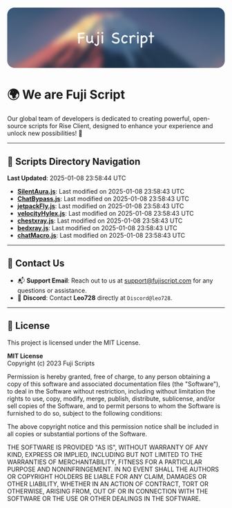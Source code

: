 ![Banner](.github/b.webp)

# 🌍 **We are Fuji Script**

Our global team of developers is dedicated to creating powerful, open-source scripts for Rise Client, designed to enhance your experience and unlock new possibilities! 🌟

---
<!-- SCRIPTS_NAVIGATION_START -->
## 📂 **Scripts Directory Navigation**

**Last Updated**: 2025-01-08 23:58:44 UTC

- **[SilentAura.js](scripts/SilentAura.js)**: Last modified on 2025-01-08 23:58:43 UTC
- **[ChatBypass.js](scripts/ChatBypass.js)**: Last modified on 2025-01-08 23:58:43 UTC
- **[jetpackFly.js](scripts/jetpackFly.js)**: Last modified on 2025-01-08 23:58:43 UTC
- **[velocityHylex.js](scripts/velocityHylex.js)**: Last modified on 2025-01-08 23:58:43 UTC
- **[chestxray.js](scripts/chestxray.js)**: Last modified on 2025-01-08 23:58:43 UTC
- **[bedxray.js](scripts/bedxray.js)**: Last modified on 2025-01-08 23:58:43 UTC
- **[chatMacro.js](scripts/chatMacro.js)**: Last modified on 2025-01-08 23:58:43 UTC

<!-- SCRIPTS_NAVIGATION_END -->

---

## 💬 **Contact Us**  
- 📬 **Support Email**: Reach out to us at [support@fujiscript.com](mailto:support@fujiscript.com) for any questions or assistance.  
- 💬 **Discord**: Contact **Leo728** directly at `Discord@leo728`.

---

## 📜 **License**

This project is licensed under the MIT License.  

**MIT License**  
Copyright (c) 2023 Fuji Scripts  

Permission is hereby granted, free of charge, to any person obtaining a copy of this software and associated documentation files (the "Software"), to deal in the Software without restriction, including without limitation the rights to use, copy, modify, merge, publish, distribute, sublicense, and/or sell copies of the Software, and to permit persons to whom the Software is furnished to do so, subject to the following conditions:  

The above copyright notice and this permission notice shall be included in all copies or substantial portions of the Software.  

THE SOFTWARE IS PROVIDED "AS IS", WITHOUT WARRANTY OF ANY KIND, EXPRESS OR IMPLIED, INCLUDING BUT NOT LIMITED TO THE WARRANTIES OF MERCHANTABILITY, FITNESS FOR A PARTICULAR PURPOSE AND NONINFRINGEMENT. IN NO EVENT SHALL THE AUTHORS OR COPYRIGHT HOLDERS BE LIABLE FOR ANY CLAIM, DAMAGES OR OTHER LIABILITY, WHETHER IN AN ACTION OF CONTRACT, TORT OR OTHERWISE, ARISING FROM, OUT OF OR IN CONNECTION WITH THE SOFTWARE OR THE USE OR OTHER DEALINGS IN THE SOFTWARE.  
